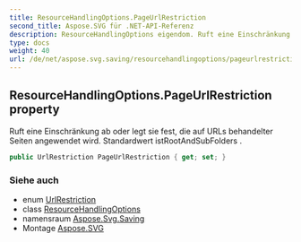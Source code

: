 ```yaml
---
title: ResourceHandlingOptions.PageUrlRestriction
second_title: Aspose.SVG für .NET-API-Referenz
description: ResourceHandlingOptions eigendom. Ruft eine Einschränkung ab oder legt sie fest die auf URLs behandelter Seiten angewendet wird. Standardwert istRootAndSubFolders .
type: docs
weight: 40
url: /de/net/aspose.svg.saving/resourcehandlingoptions/pageurlrestriction/
---
```

## ResourceHandlingOptions.PageUrlRestriction property

Ruft eine Einschränkung ab oder legt sie fest, die auf URLs behandelter Seiten angewendet wird. Standardwert istRootAndSubFolders .

```csharp
public UrlRestriction PageUrlRestriction { get; set; }
```

### Siehe auch

* enum [UrlRestriction](../../urlrestriction/)
* class [ResourceHandlingOptions](../)
* namensraum [Aspose.Svg.Saving](../../resourcehandlingoptions/)
* Montage [Aspose.SVG](../../../)


